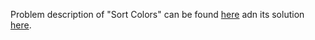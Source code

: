 Problem description of "Sort Colors" can be found [here](https://leetcode.com/problems/sort-colors/) adn its solution [here](https://github.com/aurimas13/LeetCode-HackerRank-MAANG/blob/main/LeetCode/Python%20Solutions/Solve%20the%20Equation/solve.py).
